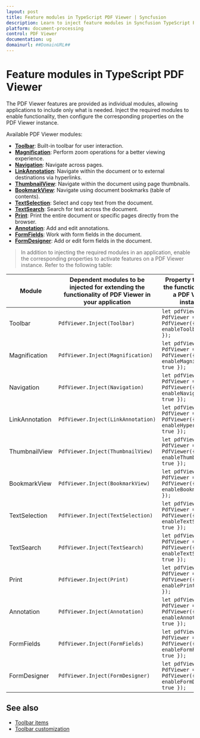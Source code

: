 ```yaml
---
layout: post
title: Feature modules in TypeScript PDF Viewer | Syncfusion
description: Learn to inject feature modules in Syncfusion TypeScript PDF Viewer to enable toolbar, search, forms, and more.
platform: document-processing
control: PDF Viewer
documentation: ug
domainurl: ##DomainURL##
---
```


# Feature modules in TypeScript PDF Viewer

The PDF Viewer features are provided as individual modules, allowing applications to include only what is needed. Inject the required modules to enable functionality, then configure the corresponding properties on the PDF Viewer instance.

Available PDF Viewer modules:

* [**Toolbar**](./toolbar-customization): Built-in toolbar for user interaction.
* [**Magnification**](./magnification.md): Perform zoom operations for a better viewing experience.
* [**Navigation**](./interactive-pdf-navigation/page-navigation.md): Navigate across pages.
* [**LinkAnnotation**](./interactive-pdf-navigation/table-of-content-navigation.md): Navigate within the document or to external destinations via hyperlinks.
* [**ThumbnailView**](./interactive-pdf-navigation/page-thumbnail-navigation.md): Navigate within the document using page thumbnails.
* [**BookmarkView**](./interactive-pdf-navigation/bookmark-navigation.md): Navigate using document bookmarks (table of contents).
* [**TextSelection**](./textselection.md): Select and copy text from the document.
* [**TextSearch**](./text-search.md): Search for text across the document.
* [**Print**](./print.md): Print the entire document or specific pages directly from the browser.
* [**Annotation**](./annotations/text-markup-annotation.md): Add and edit annotations.
* [**FormFields**](./form-designer/create-programmatically.md): Work with form fields in the document.
* [**FormDesigner**](./form-designer/create-programmatically.md): Add or edit form fields in the document.

> In addition to injecting the required modules in an application, enable the corresponding properties to activate features on a PDF Viewer instance.
Refer to the following table:

| Module | Dependent modules to be injected for extending the functionality of PDF Viewer in your application | Property to enable the functionality for a PDF Viewer instance |
|---|---|---|
|Toolbar|`PdfViewer.Inject(Toolbar)`|`let pdfViewer: PdfViewer = new PdfViewer({ enableToolbar: true });`|
|Magnification|`PdfViewer.Inject(Magnification)`|`let pdfViewer: PdfViewer = new PdfViewer({ enableMagnification: true });`|
|Navigation|`PdfViewer.Inject(Navigation)`|`let pdfViewer: PdfViewer = new PdfViewer({ enableNavigation: true });`|
|LinkAnnotation|`PdfViewer.Inject(LinkAnnotation)`|`let pdfViewer: PdfViewer = new PdfViewer({ enableHyperlink: true });`|
|ThumbnailView|`PdfViewer.Inject(ThumbnailView)`|`let pdfViewer: PdfViewer = new PdfViewer({ enableThumbnail: true });`|
|BookmarkView|`PdfViewer.Inject(BookmarkView)`|`let pdfViewer: PdfViewer = new PdfViewer({ enableBookmark: true });`|
|TextSelection|`PdfViewer.Inject(TextSelection)`|`let pdfViewer: PdfViewer = new PdfViewer({ enableTextSelection: true });`|
|TextSearch|`PdfViewer.Inject(TextSearch)`|`let pdfViewer: PdfViewer = new PdfViewer({ enableTextSearch: true });`|
|Print|`PdfViewer.Inject(Print)`|`let pdfViewer: PdfViewer = new PdfViewer({ enablePrint: true });`|
|Annotation|`PdfViewer.Inject(Annotation)`|`let pdfViewer: PdfViewer = new PdfViewer({ enableAnnotation: true });`|
|FormFields|`PdfViewer.Inject(FormFields)`|`let pdfViewer: PdfViewer = new PdfViewer({ enableFormFields: true });`|
|FormDesigner|`PdfViewer.Inject(FormDesigner)`|`let pdfViewer: PdfViewer = new PdfViewer({ enableFormDesigner: true });`|

## See also

* [Toolbar items](./toolbar)
* [Toolbar customization](./how-to/customization)
